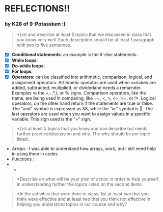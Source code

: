 # REFLECTIONS!!
### by K28 of 9-Potassium :)
> *List and describe at least 5 topics that we discussed in class that you know very well. Each description should be at least 1 paragraph with two to five sentences.
- [x] **Conditional statements**: an example is the if-else statements. 
- [x] **While loops**:
- [x] **Do-while loops**:
- [x] **For loops**:
- [x] **Operators**: can be classified into arithmetic, comparison, logical, and assignment operators. Artihmetic operatos are used when variabes are added, subtracted, multiplied, or dividedand needs a remainder. Examples re the +,-,*,/, or % signs. Comparison operators, like the name, are being used in comparing, like ==, <, >, <=, >=, or !=. Logical operators, on the other hand return if the statements are true or false. The "and" symbol is expressed as &&, while the "or" symbol is ||. The last operators are used when you want to assign values in a specific variable. This sign used is the "=" sign. 

> *List at least 5 topics that you know and can describe but needs further practice/discussion and why.  The why should be per topic listed.  
- *Arrays* : I was able to understand how arrays, work, but I still need help in using them in codes.
- *Functions* :
- *

> *Describe on what will be your plan of action in order to help yourself in understanding further the topics listed on the second items.



> *In the activities that were done in class, list at least two that you think were effective and at least two that you think not effective in helping you understand topics in our course and why?



